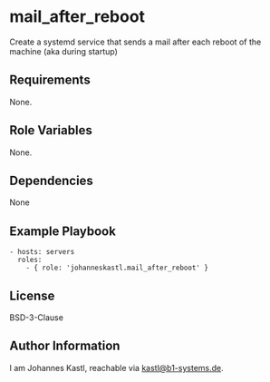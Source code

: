 mail_after_reboot
=========

Create a systemd service that sends a mail after each reboot of the machine (aka during startup)

Requirements
------------

None.

Role Variables
--------------

None.

Dependencies
------------

None

Example Playbook
----------------

    - hosts: servers
      roles:
        - { role: 'johanneskastl.mail_after_reboot' }

License
-------

BSD-3-Clause

Author Information
------------------

I am Johannes Kastl, reachable via kastl@b1-systems.de.
